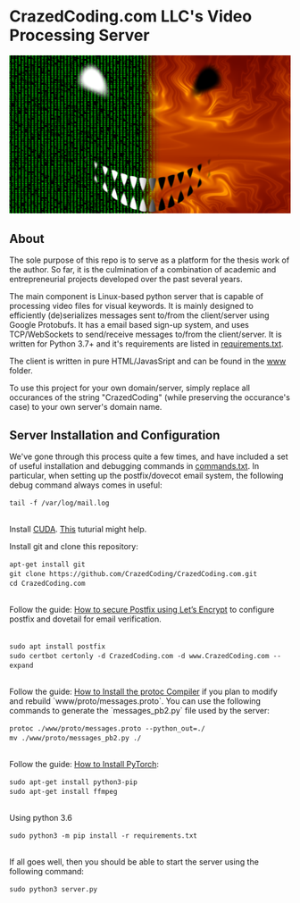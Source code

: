 
<h1>CrazedCoding.com LLC's Video Processing Server</h1>
<img src="./default.png">
<h2>About</h2>
<p>The sole purpose of this repo is to serve as a platform for the thesis work of the author. So far, it is the culmination of a combination of academic and entrepreneurial projects developed over the past several years.</p>
</p>The main component is Linux-based python server that is capable of processing video files for visual keywords. It is mainly designed to efficiently (de)serializes messages sent to/from the client/server using Google Protobufs. It has a email based sign-up system, and uses TCP/WebSockets to send/receive messages to/from the client/server. It is written for Python 3.7+ and it's requirements are listed in <a href="./requirements.txt">requirements.txt</a>.</p>
<p>The client is written in pure HTML/JavasSript and can be found in the <a href="./www">www</a> folder.</p>
<p>To use this project for your own domain/server, simply replace all occurances of the string "CrazedCoding" (while preserving the occurance's case) to your own server's domain name.</p>
<h2>Server Installation and Configuration</h2>
<p>We've gone through this process quite a few times, and have included a set of useful installation and debugging commands in <a href="https://github.com/CrazedCoding/CrazedCoding.com/blob/master/commands.md">commands.txt</a>. In particular, when setting up the postfix/dovecot email system, the following debug command always comes in useful:</p>
<code>tail -f /var/log/mail.log</code>
<br>
<br>
<p>Install <a href="https://developer.nvidia.com/cuda-zone">CUDA</a>. <a href="https://www.pugetsystems.com/labs/hpc/The-Best-Way-To-Install-Ubuntu-18-04-with-NVIDIA-Drivers-and-any-Desktop-Flavor-1178/#caution-do-not-use-the-default-ubuntu-1804-server-download">This</a> tuturial might help.</p>
<p>Install git and clone this repository:</p>
<code>apt-get install git</code>
<br>
<code>git clone https://github.com/CrazedCoding/CrazedCoding.com.git</code>
<br>
<code>cd CrazedCoding.com</code>
<br>
<br>
<p> Follow the guide: <a href="https://upcloud.com/community/tutorials/secure-postfix-using-lets-encrypt/">How to secure Postfix using Let’s Encrypt</a> to configure postfix and dovetail for email verification.</p>
<br>
<code>sudo apt install postfix</code>
<br>
<code>sudo certbot certonly -d CrazedCoding.com -d www.CrazedCoding.com --expand</code>
<br>
<br>
<p> Follow the guide: <a href="https://github.com/protocolbuffers/protobuf/tree/master/src">How to Install the protoc Compiler</a> if you plan to modify and rebuild `www/proto/messages.proto`. You can use the following commands to generate the `messages_pb2.py` file used by the server:</p>
<code>protoc ./www/proto/messages.proto --python_out=./</code>
<br>
<code>mv ./www/proto/messages_pb2.py ./</code>
<br>
<br>
<p> Follow the guide: <a href="https://pytorch.org/get-started/locally/">How to Install PyTorch</a>:</p>
<code>sudo apt-get install python3-pip</code>
<br>
<code>sudo apt-get install ffmpeg</code>
<br>
<br>
<p>Using python 3.6</p>
<code>sudo python3 -m pip install -r requirements.txt</code>
<br>
<br>
<p>If all goes well, then you should be able to start the server using the following command:</p>
<code>sudo python3 server.py</code>


